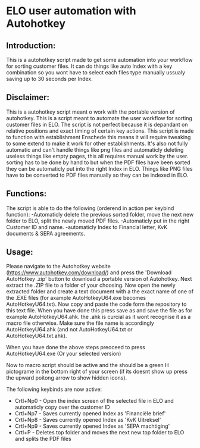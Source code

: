 # ELO user automation with Autohotkey
## Introduction:
This is a autohotkey script made to get some automation into your workflow for sorting customer files. It can do things like auto
Index with a key combination so you wont have to select each files type manually ussualy saving up to 30 seconds per Index.

## Disclaimer:
This is a autohotkey script meant o work with the portable version of autohotkey.
This is a script meant to automate the user workflow for sorting customer files in ELO. The script is not perfect
because it is depandant on relative positions and exact timing of certain key actions. This script is made to function with
establishment Enschede this means it will require tweaking to some extend to make it work for other establishments. It's also not fully
automatic and can't handle things like png files and automaticly deleting useless things like empty pages, this all requires manual work
by the user. sorting has to be done by hand to but when the PDF files have been sorted they can be automaticly put into the
right Index in ELO. Things like PNG files have to be converted to PDF files manually so they can be indexed in ELO.

## Functions:
The script is able to do the following (orderend in action per keybind function):
  -Automaticly delete the previous sorted folder, move the next new folder to ELO, split the newly moved PDF files.
  -Automaticly put in the right Customer ID and name.
  -automaticly Index to Financial letter, KvK documents & SEPA agreements.
  
## Usage:
Please navigate to the Autohotkey website (https://www.autohotkey.com/download/) and press the 'Download AutoHotkey .zip' button to
download a portable version of Autohotkey. Next extract the .ZIP file to a folder of your choosing. Now open the newly extracted folder
and create a text document with a the exact name of one of the .EXE files (for axample AutoHotkeyU64.exe becomes AutoHotkeyU64.txt).
Now copy and paste the code form the repository to this text file. When you have done this press save as and save the file as for
example AutoHotkeyU64.ahk. the .ahk is curcial as it wont recognise it as a macro file otherwise. Make sure the file name is accordingly
AutoHotkeyU64.ahk (and not AutoHotkeyU64.txt or AutoHotkeyU64.txt.ahk).

When you have done the above steps preoceed to press AutoHotkeyU64.exe (Or your selected version)

Now to macro script should be active and the should be a green H pictograme in the bottom right of your screen (if its doesnt show up
press the upward poitong arrow to show hidden icons).

The following keybinds are now active:
* Crtl+Np0 - Open the index screen of the selected file in ELO and automaticly copy over the customer ID
* Crtl+Np7 - Saves currently opened Index as 'Financiële brief'
* Crtl+Np8 - Saves currently opened Index as 'KvK Uitreksel'
* Crtl+Np9 - Saves currently opened Index as 'SEPA machtiging'
* Crtl+P   - Deletes top folder and moves the next new top folder to ELO and splits the PDF files
